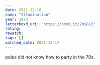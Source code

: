 ```yaml
---
date: 2021-12-18
name: "Illumination"
year: 1973
letterboxd_uri: "https://boxd.it/2mSG13"
rating: 
rewatch: 
tags: []
watched_date: 2021-12-17
---
```


poles did not know how to party in the 70s.
